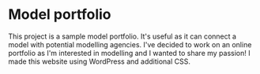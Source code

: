 # Model portfolio 

This project is a sample model portfolio. It's useful as it can connect a model with potential modelling agencies. I've decided to work on an online portfolio as I'm interested in modelling and I wanted to share my passion! 
I made this website using WordPress and additional CSS. 